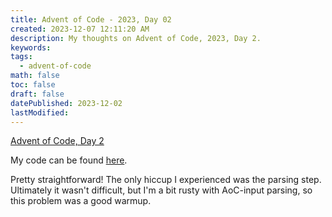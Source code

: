 ```yaml
---
title: Advent of Code - 2023, Day 02
created: 2023-12-07 12:11:20 AM
description: My thoughts on Advent of Code, 2023, Day 2.
keywords:
tags:
  - advent-of-code
math: false
toc: false
draft: false
datePublished: 2023-12-02
lastModified:
---
```


[Advent of Code, Day 2](https://adventofcode.com/2023/day/2)

My code can be found [here](https://github.com/pcheng17/advent-of-code-python/blob/main/2023/02.py).

Pretty straightforward! The only hiccup I experienced was the parsing step. Ultimately it wasn't
difficult, but I'm a bit rusty with AoC-input parsing, so this problem was a good warmup.
